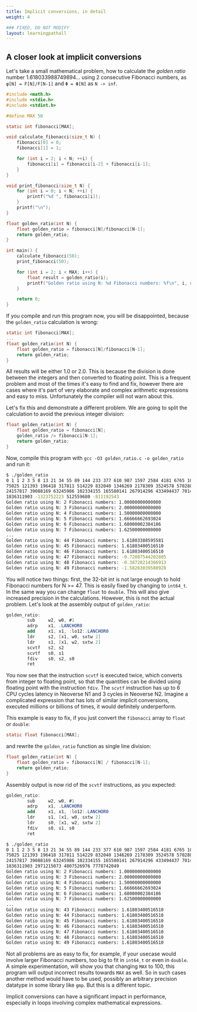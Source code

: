 ```yaml
---
title: Implicit conversions, in detail
weight: 4

### FIXED, DO NOT MODIFY
layout: learningpathall
---
```


## A closer look at implicit conversions

Let's take a small mathematical problem, how to calculate the *golden ratio* number 1.618033988749894... using 2 consecutive Fibonacci numbers, as `φ[N] = F[N]/F[N-1]` and `Φ = Φ[Ν]` as `N -> inf`.

```C
#include <math.h>
#include <stdio.h>
#include <stdint.h>

#define MAX 50

static int fibonacci[MAX];

void calculate_fibonacci(size_t N) {
    fibonacci[0] = 0;
    fibonacci[1] = 1;

    for (int i = 2; i < N; ++i) {
        fibonacci[i] = fibonacci[i-2] + fibonacci[i-1];
    }
}

void print_fibonacci(size_t N) {
    for (int i = 0; i < N; ++i) {
        printf("%d ", fibonacci[i]);
    }
    printf("\n");
}

float golden_ratio(int N) {
    float golden_ratio = fibonacci[N]/fibonacci[N-1];
    return golden_ratio;
}

int main() {
    calculate_fibonacci(50);
    print_fibonacci(50);

    for (int i = 2; i < MAX; i++) {
        float result = golden_ratio(i);
        printf("Golden ratio using N: %d Fibonacci numbers: %f\n", i, result);
    }

    return 0;
}
```

If you compile and run this program now, you will be disappointed, because the `golden_ratio` calculation is wrong:

```C
static int fibonacci[MAX];
...
float golden_ratio(int N) {
    float golden_ratio = fibonacci[N]/fibonacci[N-1];
    return golden_ratio;
}
```

All results will be either 1.0 or 2.0. This is because the division is done between the integers and then converted to floating point. This is a frequent problem and most of the times it's easy to find and fix, however there are cases where it's part of very elaborate and complex arithmetic expressions and easy to miss. Unfortunately the compiler will not warn about this.

Let's fix this and demonstrate a different problem. We are going to split the calculation to avoid the previous integer division:

```C
float golden_ratio(int N) {
	float golden_ratio = fibonacci[N];
    golden_ratio /= fibonacci[N-1];
    return golden_ratio;
}
```

Now, compile this program with `gcc -O3 golden_ratio.c -o golden_ratio` and run it:

```bash
$ ./golden_ratio
0 1 1 2 3 5 8 13 21 34 55 89 144 233 377 610 987 1597 2584 4181 6765 10946 17711 28657 46368
75025 121393 196418 317811 514229 832040 1346269 2178309 3524578 5702887 9227465 14930352
24157817 39088169 63245986 102334155 165580141 267914296 433494437 701408733 1134903170
1836311903 -1323752223 512559680 -811192543 
Golden ratio using N: 2 Fibonacci numbers: 1.00000000000000
Golden ratio using N: 3 Fibonacci numbers: 2.00000000000000
Golden ratio using N: 4 Fibonacci numbers: 1.50000000000000
Golden ratio using N: 5 Fibonacci numbers: 1.66666662693024
Golden ratio using N: 6 Fibonacci numbers: 1.60000002384186
Golden ratio using N: 7 Fibonacci numbers: 1.62500000000000
...
Golden ratio using N: 44 Fibonacci numbers: 1.61803388595581
Golden ratio using N: 45 Fibonacci numbers: 1.61803400516510
Golden ratio using N: 46 Fibonacci numbers: 1.61803400516510
Golden ratio using N: 47 Fibonacci numbers: -0.72087544202805
Golden ratio using N: 48 Fibonacci numbers: -0.38720214366913
Golden ratio using N: 49 Fibonacci numbers: -1.58263039588928
```

You will notice two things: first, the 32-bit int is not large enough to hold Fibonacci numbers for N >= 47. This is easily fixed by changing to `int64_t`. In the same way you can change `float` to `double`. This will also give increased precision in the calculations. However, this is not the actual problem. Let's look at the assembly output of `golden_ratio`:

```as
golden_ratio:
        sub     w2, w0, #1
        adrp    x1, .LANCHOR0
        add     x1, x1, :lo12:.LANCHOR0
        ldr     s2, [x1, w0, sxtw 2]
        ldr     s1, [x1, w2, sxtw 2]
        scvtf   s2, s2
        scvtf   s0, s1
        fdiv    s0, s2, s0
        ret
```

You now see that the instruction `scvtf` is executed twice, which converts from integer to floating point, so that the quantities can be divided using floating point with the instruction `fdiv`. The `scvtf` instruction has up to 6 CPU cycles latency in Neoverse N1 and 3 cycles in Neoverse N2. Imagine a complicated expression that has lots of similar implicit conversions, executed millions or billions of times, it would definitely underperform.

This example is easy to fix, if you just convert the `fibonacci` array to `float` or `double`:

```C
static float fibonacci[MAX];
```

and rewrite the `golden_ratio` function as single line division:

```C
float golden_ratio(int N) {
    float golden_ratio = fibonacci[N] / fibonacci[N-1];
    return golden_ratio;
}
```

Assembly output is now rid of the `scvtf` instructions, as you expected:

```as
golden_ratio:
        sub     w2, w0, #1
        adrp    x1, .LANCHOR0
        add     x1, x1, :lo12:.LANCHOR0
        ldr     s1, [x1, w0, sxtw 2]
        ldr     s0, [x1, w2, sxtw 2]
        fdiv    s0, s1, s0
        ret
```

```bash
$ ./golden_ratio
0 1 1 2 3 5 8 13 21 34 55 89 144 233 377 610 987 1597 2584 4181 6765 10946 17711 28657 46368
75025 121393 196418 317811 514229 832040 1346269 2178309 3524578 5702887 9227465 14930352 
24157817 39088169 63245986 102334155 165580141 267914296 433494437 701408733 1134903170
1836311903 2971215073 4807526976 7778742049
Golden ratio using N: 2 Fibonacci numbers: 1.00000000000000
Golden ratio using N: 3 Fibonacci numbers: 2.00000000000000
Golden ratio using N: 4 Fibonacci numbers: 1.50000000000000
Golden ratio using N: 5 Fibonacci numbers: 1.66666662693024
Golden ratio using N: 6 Fibonacci numbers: 1.60000002384186
Golden ratio using N: 7 Fibonacci numbers: 1.62500000000000
...
Golden ratio using N: 43 Fibonacci numbers: 1.61803400516510
Golden ratio using N: 44 Fibonacci numbers: 1.61803400516510
Golden ratio using N: 45 Fibonacci numbers: 1.61803400516510
Golden ratio using N: 46 Fibonacci numbers: 1.61803400516510
Golden ratio using N: 47 Fibonacci numbers: 1.61803400516510
Golden ratio using N: 48 Fibonacci numbers: 1.61803400516510
Golden ratio using N: 49 Fibonacci numbers: 1.61803400516510
```

Not all problems are as easy to fix, for example, if your usecase would involve larger Fibonacci numbers, too big to fit in `int64_t` or even in `double`. A simple experimentation, will show you that changing `MAX` to 100, this program will output incorrect results towards `MAX` as well. So in such cases another method would have to be used, possibly an arbitrary precision datatype in some library like `gmp`. But this is a different topic.

Implicit conversions can have a significant impact in performance, especially in loops involving complex mathematical expressions.